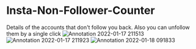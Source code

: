# Insta-Non-Follower-Counter
Details of the accounts that don't follow you back. Also you can unfollow them by a single click
![Annotation 2022-01-17 211513](https://user-images.githubusercontent.com/51584907/149801465-d3c6ab7d-ffe9-4c0a-897a-a8b93b2af3a3.png)
![Annotation 2022-01-17 211923](https://user-images.githubusercontent.com/51584907/149801481-336b6e6b-716a-414b-9006-e88baf02a430.png)
![Annotation 2022-01-18 091833](https://user-images.githubusercontent.com/51584907/149867767-8821fb22-ea06-4f7f-8df8-373408a779d8.png)
